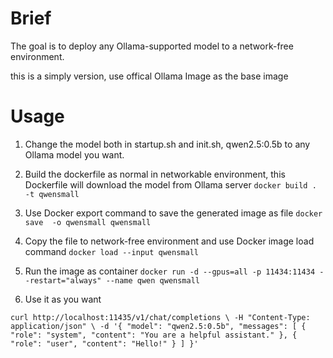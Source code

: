 # Brief
The goal is to deploy any Ollama-supported model to a network-free environment.

this is a simply version, use offical Ollama Image as the base image

# Usage
1. Change the model both in startup.sh and init.sh, qwen2.5:0.5b to any Ollama model you want.

2. Build the dockerfile as normal in networkable environment, this Dockerfile will download the model from Ollama server   `` docker build . -t qwensmall ``
  
4. Use Docker export command to save the generated image as file ``docker save  -o qwensmall qwensmall``

5. Copy the file to network-free environment and use Docker image load command ``docker load --input qwensmall``

6. Run the image as container ``docker run -d --gpus=all -p 11434:11434 --restart="always" --name qwen qwensmall``

7. Use it as you want

``
curl http://localhost:11435/v1/chat/completions \
    -H "Content-Type: application/json" \
    -d '{
        "model": "qwen2.5:0.5b",
        "messages": [
            {
                "role": "system",
                "content": "You are a helpful assistant."
            },
            {
                "role": "user",
                "content": "Hello!"
            }
        ]
    }'
  ``
